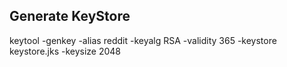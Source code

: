 ## Generate KeyStore
keytool -genkey -alias reddit -keyalg RSA -validity 365 -keystore keystore.jks -keysize 2048